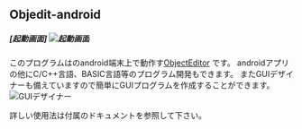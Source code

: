 ## Objedit-android
  
##### [起動画面] ![起動画面](https://i.imgur.com/Y6YtPpV.png)

  

このプログラムはのandroid端末上で動作す[ObjectEditor](https://github.com/kousoz80/ObjectEditor) です。
androidアプリの他にC/C++言語、BASIC言語等のプログラム開発もできます。
またGUIデザイナーも備えていますので簡単にGUIプログラムを作成することができます。
![GUIデザイナー](https://i.imgur.com/PXluisO.png)
  
     
    
詳しい使用法は付属のドキュメントを参照して下さい。

